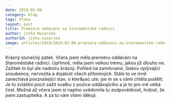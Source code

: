 ```yaml
---
date: 2019-02-08
category: blog
tags: Praha
layout: post
title: Premiéra oddávání na Staroměstské radnici
author: Jitka Nazarská
authorId: jitka.nazarska
image: articles/2019/2019-02-08-premiera-oddavani-na-staromestske-radnici.jpg
---
```


Krásný slunečný pátek. Včera jsem měla premiéru oddávání na Staroměstské radnici. Upřímně, měla jsem velkou trému, jakou již dlouho ne. Zážitek to byl ale nadmíru krásný. Pohled na zamilované, láskou oplývající snoubence, nervozita a dojatost všech přítomných. Stále to ve mně zanechává povznášející stav, o kter&yac ute; jse m se s vámi chtěla podělit. Je to zvláštní pocit zažít svatbu z pozice oddávajícího a je to pro mě velká čest. Možná až včera jsem si naplno uvědomila tu zodpovědnost, hrdost, že jsem zastupitelka. A za to vám všem děkuji.